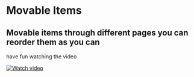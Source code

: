 # Movable Items

## Movable items through different pages you can reorder them as you can

have fun watching the video

[![Watch video](https://img.youtube.com/vi/NxuAvb-uvxI/0.jpg)](https://www.youtube.com/watch?v=NxuAvb-uvxI)



